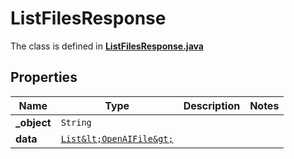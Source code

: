 

# ListFilesResponse

The class is defined in **[ListFilesResponse.java](../../src/main/java/org/openapitools/model/ListFilesResponse.java)**

## Properties

Name | Type | Description | Notes
------------ | ------------- | ------------- | -------------
**_object** | `String` |  | 
**data** | [`List&lt;OpenAIFile&gt;`](OpenAIFile.md) |  | 




